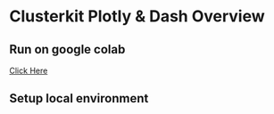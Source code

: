 # Clusterkit Plotly & Dash Overview

## Run on google colab
[Click Here](https://colab.research.google.com/github/paiboon15721/clusterkit-dash-training/blob/master/notebook/plotly-and-dash-overview.ipynb)

## Setup local environment